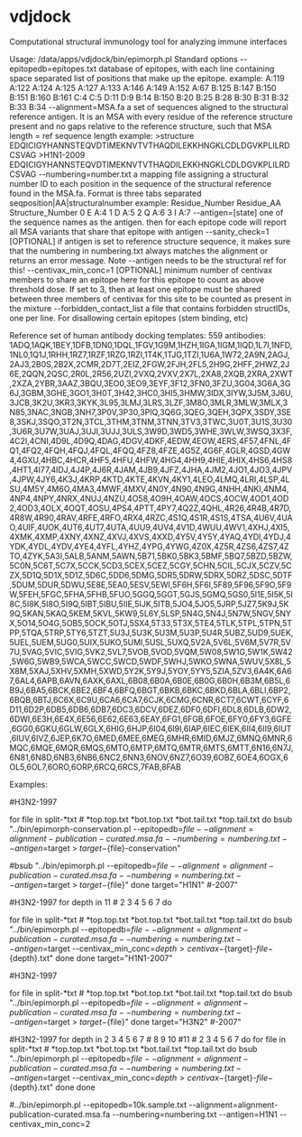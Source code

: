 # vdjdock
Computational structural immunology tool for analyzing immune interfaces

Usage: /data/apps/vdjdock/bin/epimorph.pl
  Standard options
  --epitopedb=epitopes.txt  database of epitopes, with each line containing
                            space separated list of positions that make up 
                            the epitope.
                            example: A:119 A:122 A:124 A:125 A:127 A:133 A:146 A:149 A:152 A:67
                                     B:125 B:147 B:150 B:151 B:160 B:161 C:4 C:5 D:11 D:9
                                     B:14 B:150 B:20 B:25 B:28 B:30 B:31 B:32 B:33 B:34
  --alignment=MSA.fa        a set of sequences aligned to the structural   
                            reference antigen. It is an MSA with every residue of
                            the reference structure present and no gaps relative to
                            the reference structure, such that MSA length = ref sequence length
                            example: >structure
                                     EDQICIGYHANNSTEQVDTIMEKNVTVTHAQDILEKKHNGKLCDLDGVKPLILRDCSVAG
                                     >H1N1-2009
                                     EDQICIGYHANNSTEQVDTIMEKNVTVTHAQDILEKKHNGKLCDLDGVKPLILRDCSVAG
  --numbering=number.txt    a mapping file assigning a structural number ID
                            to each position in the sequence of the structural
                            reference found in the MSA.fa. Format is three tabs
                            separated seqposition|AA|structuralnumber
 		               example: Residue_Number	Residue_AA	Structure_Number
 					0	E	A:4
 					1	D	A:5
 					2	Q	A:6
 					3	I	A:7
  --antigen=[state]         one of the sequence names as the antigen. then for each epitope
                            code will report all MSA variants that share that epitope with
                            antigen
  --sanity_check=1          [OPTIONAL] if antigen is set to reference structure sequence, it makes sure that
                            the numbering in numbering.txt always matches the alignment or returns
                            an error message. Note --antigen needs to be the structural ref for this!
  --centivax_min_conc=1     [OPTIONAL] minimum number of centivax members to share an epitope here for this epitope
                            to count as above threshold dose. If set to 3, then at least one epitope must be shared
                            between three members of centivax for this site to be counted as present in the mixture
  --forbidden_contact_list  a file that contains forbidden structIDs, one per line. For disallowing certain epitopes
                            (stem binding, etc)


Reference set of human antibody docking templates:
559 antibodies:
1ADQ,1AQK,1BEY,1DFB,1DN0,1DQL,1FGV,1G9M,1HZH,1IGA,1IGM,1IQD,1L7I,1NFD,1NL0,1Q1J,1RHH,1RZ7,1RZF,1RZG,1RZI,1T4K,1TJG,1TZI,1U6A,1W72,2A9N,2AGJ,2AJ3,2B0S,2B2X,2CMR,2D7T,2EIZ,2FGW,2FJH,2FL5,2H9G,2HFF,2HWZ,2J6E,2QQN,2QSC,2R0L,2R56,2UZI,2VXQ,2VXV,2X7L,2XA8,2XQB,2XRA,2XWT,2XZA,2YBR,3AAZ,3BQU,3EO0,3EO9,3EYF,3F12,3FN0,3FZU,3G04,3G6A,3G6J,3GBM,3GHE,3GO1,3H0T,3H42,3HC0,3HI5,3HMW,3IDX,3IYW,3J5M,3J6U,3JCB,3K2U,3KR3,3KYK,3L95,3LMJ,3LRS,3LZF,3M8O,3MLR,3MLW,3MLX,3N85,3NAC,3NGB,3NH7,3P0V,3P30,3PIQ,3Q6G,3QEG,3QEH,3QPX,3SDY,3SE8,3SKJ,3SQO,3T2N,3TCL,3THM,3TNM,3TNN,3TV3,3TWC,3U0T,3U1S,3U30,3U6R,3U7W,3UAJ,3UJI,3UJJ,3ULS,3W9D,3WD5,3WHE,3WLW,3WSQ,3X3F,4C2I,4CNI,4D9L,4D9Q,4DAG,4DGV,4DKF,4EDW,4EOW,4ERS,4F57,4FNL,4FQ1,4FQ2,4FQH,4FQJ,4FQL,4FQQ,4FZ8,4FZE,4G5Z,4G6F,4GLR,4GSD,4GW4,4GXU,4HBC,4HCR,4HF5,4HFU,4HFW,4HG4,4HH9,4HIE,4HIX,4HS6,4HS8,4HT1,4I77,4IDJ,4J4P,4J6R,4JAM,4JB9,4JFZ,4JHA,4JM2,4JO1,4JO3,4JPV,4JPW,4JY6,4K3J,4KRP,4KTD,4KTE,4KVN,4KY1,4LEO,4LMQ,4LRI,4LSP,4LSU,4M5Y,4M6O,4MA3,4MWF,4MXV,4N0Y,4N90,4N9G,4NHH,4NKI,4NM4,4NP4,4NPY,4NRX,4NUJ,4NZU,4O58,4O9H,4OAW,4OCS,4OCW,4OD1,4OD2,4OD3,4OLX,4OQT,4OSU,4PS4,4PTT,4PY7,4Q2Z,4QHL,4R26,4R4B,4R7D,4R8W,4R90,4RAV,4RFE,4RFO,4RX4,4RZC,4S1Q,4S1R,4S1S,4TSA,4U6V,4UAO,4UIF,4UOK,4UT6,4UT7,4UTA,4UU9,4UV4,4V1D,4WUU,4WV1,4XHJ,4XI5,4XMK,4XMP,4XNY,4XNZ,4XVJ,4XVS,4XXD,4Y5V,4Y5Y,4YAQ,4YDI,4YDJ,4YDK,4YDL,4YDV,4YE4,4YFL,4YHZ,4YPG,4YWG,4Z0X,4Z5R,4ZS6,4ZS7,4ZTO,4ZYK,5A3I,5ALB,5ANM,5AWN,5B71,5BK0,5BK3,5BMF,5BQ7,5BZD,5BZW,5C0N,5C6T,5C7X,5CCK,5CD3,5CEX,5CEZ,5CGY,5CHN,5CIL,5CJX,5CZV,5CZX,5D1Q,5D1X,5D1Z,5D6C,5DD6,5DMG,5DR5,5DRW,5DRX,5DRZ,5DSC,5DTF,5DUM,5DUR,5DWU,5E8E,5EA0,5ESV,5EWI,5F6H,5F6I,5F89,5F96,5F9O,5F9W,5FEH,5FGC,5FHA,5FHB,5FUO,5GGQ,5GGT,5GJS,5GMQ,5GS0,5I1E,5I5K,5I8C,5I8K,5I8O,5I9Q,5IBT,5IBU,5IIE,5IJK,5ITB,5JO4,5JO5,5JRP,5JZ7,5K9J,5K9Q,5KAN,5KAQ,5KEM,5KVL,5KW9,5L6Y,5LSP,5N4G,5N4J,5N7W,5NGV,5NYX,5O14,5O4G,5OB5,5OCK,5OTJ,5SX4,5T33,5T3X,5TE4,5TLK,5TPL,5TPN,5TPP,5TQA,5TRP,5TY6,5TZT,5U3J,5U3K,5U3M,5U3P,5U4R,5UBZ,5UD9,5UEK,5UEL,5UEM,5UG0,5UIX,5UKO,5UMI,5USL,5UXQ,5V2A,5V6L,5V6M,5V7R,5V7U,5VAG,5VIC,5VIG,5VK2,5VL7,5VOB,5VOD,5VQM,5W08,5W1G,5W1K,5W42,5W6G,5WB9,5WCA,5WCC,5WCD,5WDF,5WHJ,5WKO,5WNA,5WUV,5X8L,5X8M,5XAJ,5XHV,5XMH,5XWD,5Y2K,5Y9J,5YOY,5YY5,5ZIA,5ZV3,6A4K,6A67,6AL4,6APB,6AVN,6AXK,6AXL,6B08,6B0A,6B0E,6B0G,6B0H,6B3M,6B5L,6B9J,6BA5,6BCK,6BE2,6BF4,6BFQ,6BGT,6BKB,6BKC,6BKD,6BLA,6BLI,6BP2,6BQB,6BTJ,6C6X,6C9U,6CA6,6CA7,6CJK,6CMG,6CNR,6CT7,6CWT,6CYF,6D11,6D2P,6DB5,6DB6,6DB7,6DC3,6DCV,6DEZ,6DF0,6DFI,6DL8,6DLB,6DW2,6DWI,6E3H,6E4X,6E56,6E62,6E63,6EAY,6FG1,6FGB,6FOE,6FY0,6FY3,6GFE,6GG0,6GKU,6GLW,6GLX,6HIG,6HJP,6I04,6I9I,6IAP,6IEC,6IEK,6II4,6II9,6IUT,6IUV,6IVZ,6JEP,6K7O,6MED,6MEE,6MEG,6MHR,6MID,6MJZ,6MNQ,6MNR,6MQC,6MQE,6MQR,6MQS,6MTO,6MTP,6MTQ,6MTR,6MTS,6MTT,6N16,6N7J,6N81,6N8D,6NB3,6NB6,6NC2,6NN3,6NOV,6NZ7,6O39,6OBZ,6OE4,6OGX,6OL5,6OL7,6ORO,6ORP,6RCQ,6RCS,7FAB,8FAB

Examples:

#H3N2-1997

for file in split-*txt # *top.top.txt *bot.top.txt *bot.tail.txt *top.tail.txt
do
  bsub "../bin/epimorph-conservation.pl --epitopedb=$file --alignment=alignment-publication-curated.msa.fa --numbering=numbering.txt --antigen=$target > ${target}-${file}-conservation"
 
  #bsub "../bin/epimorph.pl --epitopedb=$file --alignment=alignment-publication-curated.msa.fa --numbering=numbering.txt --antigen=$target > ${target}-${file}"
done
target="H1N1" #-2007"

#H3N2-1997
for depth in 11 # 2 3 4 5 6 7
do
 
  for file in split-*txt # *top.top.txt *bot.top.txt *bot.tail.txt *top.tail.txt
  do
    bsub "../bin/epimorph.pl --epitopedb=$file --alignment=alignment-publication-curated.msa.fa --numbering=numbering.txt --antigen=$target --centivax_min_conc=$depth > centivax-${target}-${file}-${depth}.txt"
  done
done
target="H1N1-2007"

#H3N2-1997

for file in split-*txt # *top.top.txt *bot.top.txt *bot.tail.txt *top.tail.txt
do
  bsub "../bin/epimorph.pl --epitopedb=$file --alignment=alignment-publication-curated.msa.fa --numbering=numbering.txt --antigen=$target > ${target}-${file}"
done
target="H3N2" #-2007"

#H3N2-1997
for depth in 2 3 4 5 6 7 # 8 9 10 #11 # 2 3 4 5 6 7
do
  for file in split-*txt # *top.top.txt *bot.top.txt *bot.tail.txt *top.tail.txt
  do
    bsub "../bin/epimorph.pl --epitopedb=$file --alignment=alignment-publication-curated.msa.fa --numbering=numbering.txt --antigen=$target --centivax_min_conc=$depth > centivax-${target}-${file}-${depth}.txt"
  done
done

#../bin/epimorph.pl --epitopedb=10k.sample.txt --alignment=alignment-publication-curated.msa.fa --numbering=numbering.txt --antigen=H1N1 --centivax_min_conc=2

